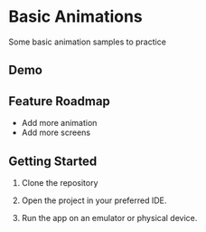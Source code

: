 # Basic Animations

Some basic animation samples to practice

## Demo


## Feature Roadmap
- Add more animation
- Add more screens

## Getting Started
1. Clone the repository

2. Open the project in your preferred IDE.

3. Run the app on an emulator or physical device.